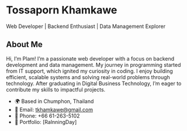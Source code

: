 # Tossaporn Khamkawe  
Web Developer | Backend Enthusiast | Data Management Explorer

## About Me  
Hi, I’m Plam! I’m a passionate web developer with a focus on backend development and data management. My journey in programming started from IT support, which ignited my curiosity in coding. I enjoy building efficient, scalable systems and solving real-world problems through technology. After graduating in Digital Business Technology, I’m eager to contribute my skills to impactful projects.

- 🌍 Based in Chumphon, Thailand  
- 📧 Email: [tkhamkawe@gmail.com](mailto:tkhamkawe@gmail.com)  
- 📱 Phone: +66 61-263-5102  
- 🔗 Portfolio: [RalnningDay] 


